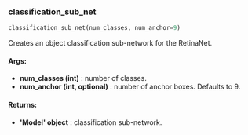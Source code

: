 

### classification_sub_net
```python
classification_sub_net(num_classes, num_anchor=9)
```
Creates an object classification sub-network for the RetinaNet.

#### Args:

* **num_classes (int)** :  number of classes.
* **num_anchor (int, optional)** :  number of anchor boxes. Defaults to 9.

#### Returns:

* **'Model' object** :  classification sub-network.